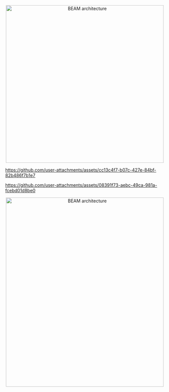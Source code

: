 

<div align="center">
  <img src="https://github.com/user-attachments/assets/ba5dfd4c-b3e2-4ff4-89f7-aa7649cacc35" alt="BEAM architecture" width="500">
</div>



https://github.com/user-attachments/assets/cc13c4f7-b07c-427e-84bf-82b486f7b1e7



https://github.com/user-attachments/assets/08391f73-aebc-49ca-981a-fcebd01d8be0


<div align="center">
  <img src="https://github.com/user-attachments/assets/40613873-4bd0-45db-8c1b-45b133d5380a" alt="BEAM architecture" width="500" height="600">
</div>






